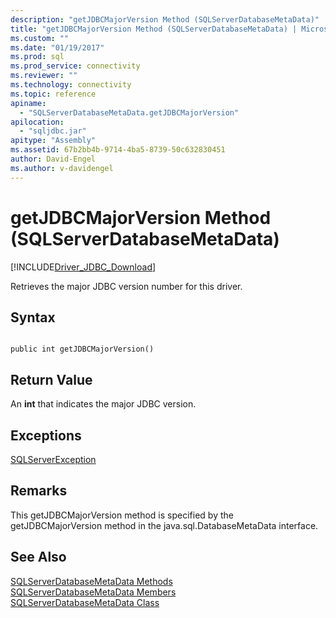 ```yaml
---
description: "getJDBCMajorVersion Method (SQLServerDatabaseMetaData)"
title: "getJDBCMajorVersion Method (SQLServerDatabaseMetaData) | Microsoft Docs"
ms.custom: ""
ms.date: "01/19/2017"
ms.prod: sql
ms.prod_service: connectivity
ms.reviewer: ""
ms.technology: connectivity
ms.topic: reference
apiname: 
  - "SQLServerDatabaseMetaData.getJDBCMajorVersion"
apilocation: 
  - "sqljdbc.jar"
apitype: "Assembly"
ms.assetid: 67b2bb4b-9714-4ba5-8739-50c632830451
author: David-Engel
ms.author: v-davidengel
---
```

# getJDBCMajorVersion Method (SQLServerDatabaseMetaData)
[!INCLUDE[Driver_JDBC_Download](../../../includes/driver_jdbc_download.md)]

  Retrieves the major JDBC version number for this driver.  
  
## Syntax  
  
```  
  
public int getJDBCMajorVersion()  
```  
  
## Return Value  
 An **int** that indicates the major JDBC version.  
  
## Exceptions  
 [SQLServerException](../../../connect/jdbc/reference/sqlserverexception-class.md)  
  
## Remarks  
 This getJDBCMajorVersion method is specified by the getJDBCMajorVersion method in the java.sql.DatabaseMetaData interface.  
  
## See Also  
 [SQLServerDatabaseMetaData Methods](../../../connect/jdbc/reference/sqlserverdatabasemetadata-methods.md)   
 [SQLServerDatabaseMetaData Members](../../../connect/jdbc/reference/sqlserverdatabasemetadata-members.md)   
 [SQLServerDatabaseMetaData Class](../../../connect/jdbc/reference/sqlserverdatabasemetadata-class.md)  
  
  
